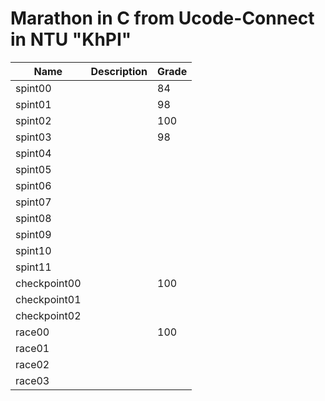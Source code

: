 # Marathon in C from Ucode-Connect in NTU "KhPI"

| Name           | Description | Grade |
| -------------- | ----------- | ----- |
| spint00        |             |  84   |
| spint01        |             |  98   |
| spint02        |             |  100  |
| spint03        |             |  98   |
| spint04        |             |       |
| spint05        |             |       |
| spint06        |             |       |
| spint07        |             |       |
| spint08        |             |       |
| spint09        |             |       |
| spint10        |             |       |
| spint11        |             |       |
| checkpoint00   |             |  100  |
| checkpoint01   |             |       |
| checkpoint02   |             |       |
| race00         |             |  100  |
| race01         |             |       |
| race02         |             |       |
| race03         |             |       |
